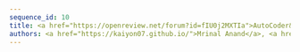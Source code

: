 ```yaml
---
sequence_id: 10
title: <a href="https://openreview.net/forum?id=fIU0j2MXTIa">AutoCoder&#58; Leveraging Transformers for Automatic Code Synthesis</a>
authors: <a href="https://kaiyon07.github.io/">Mrinal Anand</a>, <a href="https://scholar.google.com/citations?user=WOrOyp4AAAAJ">Pratik Kayal</a>, <a href="https://mayank4490.github.io/">Mayank Singh</a>
---
```

